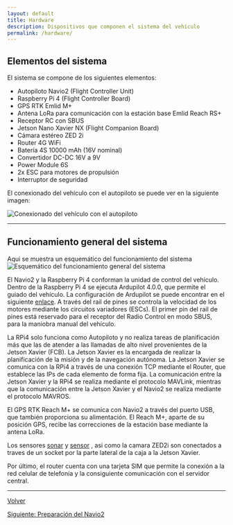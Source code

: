 ```yaml
---
layout: default
title: Hardware
description: Dispositivos que componen el sistema del vehículo
permalink: /hardware/
---
```


## Elementos del sistema

El sistema se compone de los siguientes elementos:

* Autopiloto Navio2 (Flight Controller Unit)
* Raspberry Pi 4 (Flight Controller Board)
* GPS RTK Emlid M+
* Antena LoRa para comunicación con la estación base Emlid Reach RS+
* Receptor RC con SBUS
* Jetson Nano Xavier NX (Flight Companion Board)
* Cámara estéreo ZED 2i
* Router 4G WiFi
* Batería 4S 10000 mAh (16V nominal)
* Convertidor DC-DC 16V a 9V
* Power Module 6S
* 2x ESC para motores de propulsión
* Interruptor de seguridad

El conexionado del vehículo con el autopiloto se puede ver en la siguiente imagen:

![Conexionado del vehículo con el autopiloto](/Autonomous-Surface-Vehicles/images/placa.png)

---
## Funcionamiento general del sistema

Aqui se muestra un esquemático del funcionamiento del sistema 
![Esquemático del funcionamiento general del sistema](/Autonomous-Surface-Vehicles/images/asv_scheme.png)

El Navio2 y la Raspberry Pi 4 conforman la unidad de control del vehículo. Dentro de la Raspberry Pi 4 se ejecuta Ardupilot 4.0.0, que permite el guiado del vehículo. La configuración de Ardupilot se puede encontrar en el siguiente [enlace](https://docs.emlid.com/navio2/ardupilot/installation-and-running). A través del rail de pines se controla la velocidad de los motores mediante los circuitos variadores (ESCs). El primer pin del rail de pines está reservado para el receptor del Radio Control en modo SBUS, para la maniobra manual del vehículo.

La RPi4 solo funciona como Autopiloto y no realiza tareas de planificación más que las de atender a las llamadas de alto nivel provenientes de la Jetson Xavier (FCB). La Jetson Xavier es la encargada de realizar la planificación de la misión y de la navegación autónoma. La Jetson Xavier se comunica con la RPi4 a través de una conexión TCP mediante el Router, que establece las IPs de cada elemento de forma fija. La comunicación entre la Jetson Xavier y la RPi4 se realiza mediante el protocolo MAVLink, mientras que la comunicación entre la Jetson Xavier y el Navio2 se realiza mediante el protocolo MAVROS.

El GPS RTK Reach M+ se comunica con Navio2 a través del puerto USB, que también proporciona su alimentación. El Reach M+, aparte de su posición GPS, recibe las correcciones de la estación base mediante la antena LoRa. 



Los sensores [sonar](/Autonomous-Surface-Vehicles/sonar/) y [sensor](/Autonomous-Surface-Vehicles/sensoresaml/) , asi como la camara ZED2i son conectados a traves de un socket por la parte lateral de la caja a la Jetson Xavier.    

Por último, el router cuenta con una tarjeta SIM que permite la conexión a la red celular de telefonía y la consiguiente comunicación con el servidor central.


---
 [Volver](../)   

 [Siguiente: Preparación del Navio2](/Autonomous-Surface-Vehicles/navio2/)